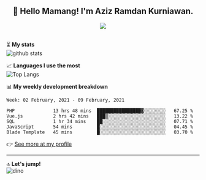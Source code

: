 <h2 align="center">👋 Hello Mamang! I'm Aziz Ramdan Kurniawan.</h2>  
<p align="center">
  <img src="https://komarev.com/ghpvc/?username=azizramdan"> <br><br>
</p>
    
⏳ **My stats**  
![github stats](https://github-readme-stats.vercel.app/api?username=azizramdan&show_icons=true&count_private=true&title_color=000&hide_border=true&hide_title=true)  

📈 **Languages I use the most**  
![Top Langs](https://github-readme-stats.vercel.app/api/top-langs/?username=azizramdan&layout=compact&langs_count=6&hide=tsql&hide_border=true&hide_title=true&exclude_repo=Futsal-Go,Futsal-Go-Admin,Sistem-Informasi-Sensus-Harian-Rawat-Inap)  

📊 **My weekly development breakdown**
<!--START_SECTION:waka-->
```text
Week: 02 February, 2021 - 09 February, 2021

PHP              13 hrs 48 mins  ████████████████▓░░░░░░░░   67.25 % 
Vue.js           2 hrs 42 mins   ███▒░░░░░░░░░░░░░░░░░░░░░   13.22 % 
SQL              1 hr 34 mins    ██░░░░░░░░░░░░░░░░░░░░░░░   07.71 % 
JavaScript       54 mins         █░░░░░░░░░░░░░░░░░░░░░░░░   04.45 % 
Blade Template   45 mins         █░░░░░░░░░░░░░░░░░░░░░░░░   03.70 % 
```
<!--END_SECTION:waka-->
👉 [See more at my profile](https://wakatime.com/@azizramdan)
***
🔝 **Let's jump!**  
![dino](https://raw.githubusercontent.com/azizramdan/azizramdan/master/dino.gif)  
